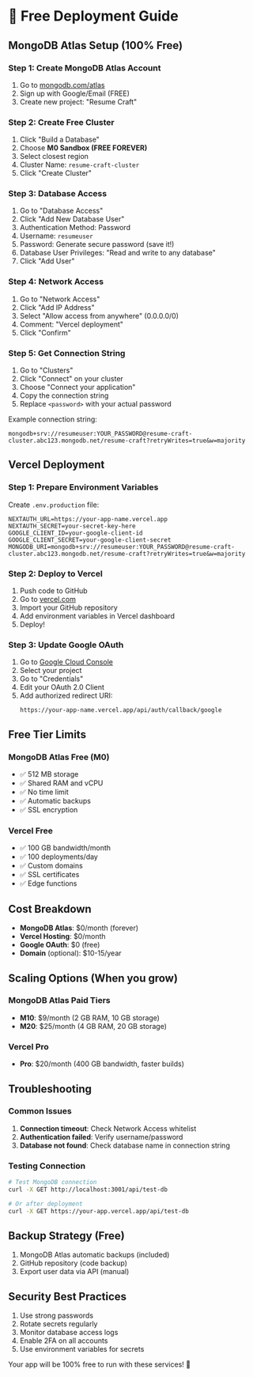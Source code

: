 # 🚀 Free Deployment Guide

## MongoDB Atlas Setup (100% Free)

### Step 1: Create MongoDB Atlas Account
1. Go to [mongodb.com/atlas](https://www.mongodb.com/atlas)
2. Sign up with Google/Email (FREE)
3. Create new project: "Resume Craft"

### Step 2: Create Free Cluster
1. Click "Build a Database"
2. Choose **M0 Sandbox (FREE FOREVER)**
3. Select closest region
4. Cluster Name: `resume-craft-cluster`
5. Click "Create Cluster"

### Step 3: Database Access
1. Go to "Database Access"
2. Click "Add New Database User"
3. Authentication Method: Password
4. Username: `resumeuser`
5. Password: Generate secure password (save it!)
6. Database User Privileges: "Read and write to any database"
7. Click "Add User"

### Step 4: Network Access
1. Go to "Network Access"
2. Click "Add IP Address"
3. Select "Allow access from anywhere" (0.0.0.0/0)
4. Comment: "Vercel deployment"
5. Click "Confirm"

### Step 5: Get Connection String
1. Go to "Clusters"
2. Click "Connect" on your cluster
3. Choose "Connect your application"
4. Copy the connection string
5. Replace `<password>` with your actual password

Example connection string:
```
mongodb+srv://resumeuser:YOUR_PASSWORD@resume-craft-cluster.abc123.mongodb.net/resume-craft?retryWrites=true&w=majority
```

## Vercel Deployment

### Step 1: Prepare Environment Variables
Create `.env.production` file:
```env
NEXTAUTH_URL=https://your-app-name.vercel.app
NEXTAUTH_SECRET=your-secret-key-here
GOOGLE_CLIENT_ID=your-google-client-id
GOOGLE_CLIENT_SECRET=your-google-client-secret
MONGODB_URI=mongodb+srv://resumeuser:YOUR_PASSWORD@resume-craft-cluster.abc123.mongodb.net/resume-craft?retryWrites=true&w=majority
```

### Step 2: Deploy to Vercel
1. Push code to GitHub
2. Go to [vercel.com](https://vercel.com)
3. Import your GitHub repository
4. Add environment variables in Vercel dashboard
5. Deploy!

### Step 3: Update Google OAuth
1. Go to [Google Cloud Console](https://console.cloud.google.com/)
2. Select your project
3. Go to "Credentials"
4. Edit your OAuth 2.0 Client
5. Add authorized redirect URI:
   ```
   https://your-app-name.vercel.app/api/auth/callback/google
   ```

## Free Tier Limits

### MongoDB Atlas Free (M0)
- ✅ 512 MB storage
- ✅ Shared RAM and vCPU
- ✅ No time limit
- ✅ Automatic backups
- ✅ SSL encryption

### Vercel Free
- ✅ 100 GB bandwidth/month
- ✅ 100 deployments/day
- ✅ Custom domains
- ✅ SSL certificates
- ✅ Edge functions

## Cost Breakdown
- **MongoDB Atlas**: $0/month (forever)
- **Vercel Hosting**: $0/month
- **Google OAuth**: $0 (free)
- **Domain** (optional): $10-15/year

## Scaling Options (When you grow)

### MongoDB Atlas Paid Tiers
- **M10**: $9/month (2 GB RAM, 10 GB storage)
- **M20**: $25/month (4 GB RAM, 20 GB storage)

### Vercel Pro
- **Pro**: $20/month (400 GB bandwidth, faster builds)

## Troubleshooting

### Common Issues
1. **Connection timeout**: Check Network Access whitelist
2. **Authentication failed**: Verify username/password
3. **Database not found**: Check database name in connection string

### Testing Connection
```bash
# Test MongoDB connection
curl -X GET http://localhost:3001/api/test-db

# Or after deployment
curl -X GET https://your-app.vercel.app/api/test-db
```

## Backup Strategy (Free)
1. MongoDB Atlas automatic backups (included)
2. GitHub repository (code backup)
3. Export user data via API (manual)

## Security Best Practices
1. Use strong passwords
2. Rotate secrets regularly
3. Monitor database access logs
4. Enable 2FA on all accounts
5. Use environment variables for secrets

Your app will be 100% free to run with these services! 🎉
